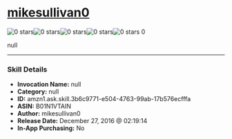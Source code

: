 # [mikesullivan0](http://alexa.amazon.com/#skills/amzn1.ask.skill.3b6c9771-e504-4763-99ab-17b576ecfffa)
![0 stars](../../images/ic_star_border_black_18dp_1x.png)![0 stars](../../images/ic_star_border_black_18dp_1x.png)![0 stars](../../images/ic_star_border_black_18dp_1x.png)![0 stars](../../images/ic_star_border_black_18dp_1x.png)![0 stars](../../images/ic_star_border_black_18dp_1x.png) 0

null

***

### Skill Details

* **Invocation Name:** null
* **Category:** null
* **ID:** amzn1.ask.skill.3b6c9771-e504-4763-99ab-17b576ecfffa
* **ASIN:** B01N1VTAIN
* **Author:** mikesullivan0
* **Release Date:** December 27, 2016 @ 02:19:14
* **In-App Purchasing:** No
